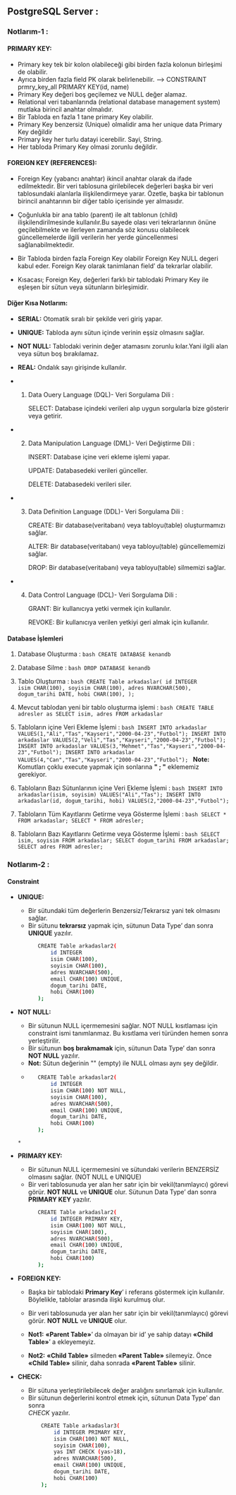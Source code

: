## PostgreSQL Server :
### Notlarım-1 :

#### PRIMARY KEY: 
* Primary key tek bir kolon olabileceği gibi birden fazla kolonun birleşimi de olabilir.	
* Ayrıca birden fazla field PK olarak belirlenebilir.   --> CONSTRAINT prmry_key_all PRIMARY KEY(id, name)
* Primary Key değeri boş geçilemez ve NULL değer alamaz.
* Relational veri tabanlarında (relational database management system) mutlaka birincil anahtar olmalıdır.
* Bir Tabloda en fazla 1 tane primary Key olabilir.
* Primary Key benzersiz (Unique) olmalidir ama her unique data Primary Key değildir
* Primary key her turlu datayi icerebilir. Sayi, String.
* Her tabloda Primary Key olmasi zorunlu değildir.

#### FOREIGN KEY (REFERENCES):
* Foreign Key (yabancı anahtar) ikincil anahtar olarak da ifade edilmektedir. Bir veri tablosuna girilebilecek değerleri başka bir veri tablosundaki alanlarla ilişkilendirmeye yarar. Özetle, başka bir tablonun birincil anahtarının bir diğer tablo içerisinde yer almasıdır.
 
* Çoğunlukla bir ana tablo (parent) ile alt tablonun (child) ilişkilendirilmesinde kullanılır.Bu sayede olası veri tekrarlarının önüne geçilebilmekte ve ilerleyen zamanda söz konusu olabilecek güncellemelerde ilgili verilerin her yerde güncellenmesi sağlanabilmektedir. 
* Bir Tabloda birden fazla Foreign Key olabilir Foreign Key NULL degeri kabul eder. Foreign Key olarak tanimlanan field’ da tekrarlar olabilir.
* Kısacası; Foreign Key, değerleri farklı bir tablodaki Primary Key ile eşleşen bir sütun veya sütunların birleşimidir.
#### Diğer Kısa Notlarım:
* **SERIAL:** Otomatik sıralı bir şekilde veri giriş yapar. 
* **UNIQUE:** Tabloda aynı sütun içinde verinin eşsiz olmasını sağlar.
* **NOT NULL:** Tablodaki verinin değer atamasını zorunlu kılar.Yani ilgili alan veya sütun boş bırakılamaz.
* **REAL:** Ondalık sayı girişinde kullanılır.


* 1. Data Ouery Language (DQL)- Veri Sorgulama Dili : 

	    SELECT: Database içindeki verileri alıp uygun sorgularla bize gösterir veya getirir.

* 2. Data Manipulation Language (DML)- Veri Değiştirme Dili : 

        INSERT: Database içine veri ekleme işlemi yapar.

        UPDATE: Databasedeki verileri günceller.

        DELETE: Databasedeki verileri siler.
        
* 3. Data Definition Language (DDL)- Veri Sorgulama Dili : 
        
        CREATE: Bir database(veritabanı) veya tabloyu(table) oluşturmamızı sağlar.

        ALTER:  Bir database(veritabanı) veya tabloyu(table) güncellememizi sağlar.

        DROP:   Bir database(veritabanı) veya tabloyu(table) silmemizi sağlar.


* 4. Data Control Language (DCL)- Veri Sorgulama Dili : 
        
        GRANT:  Bir kullanıcıya yetki vermek için kullanılır.
        
        REVOKE: Bir kullanıcıya verilen yetkiyi geri almak için kullanılır.

#### Database İşlemleri

  1. Database Oluşturma :
    ```bash
        CREATE DATABASE kenandb
    ```
  2. Database Silme :
    ```bash
        DROP DATABASE kenandb
    ```
  3. Tablo Oluşturma :
    ```bash
        CREATE Table arkadaslar(
            id INTEGER             
            isim CHAR(100),
            soyisim CHAR(100),
            adres NVARCHAR(500),
            dogum_tarihi DATE,
            hobi CHAR(100),
        );
    ```

  4. Mevcut tablodan yeni bir tablo oluşturma işlemi :
    ```bash
        CREATE TABLE adresler as SELECT isim, adres FROM arkadaslar 
    ```

  5. Tabloların içine Veri Ekleme İşlemi :
    ```bash
        INSERT INTO arkadaslar VALUES(1,"Ali","Tas","Kayseri","2000-04-23","Futbol");
        INSERT INTO arkadaslar VALUES(2,"Veli","Tas","Kayseri","2000-04-23","Futbol");
        INSERT INTO arkadaslar VALUES(3,"Mehmet","Tas","Kayseri","2000-04-23","Futbol");
        INSERT INTO arkadaslar VALUES(4,"Can","Tas","Kayseri","2000-04-23","Futbol");
    ```
    **Note:** Komutları çoklu execute yapmak için sonlarına **" ; "** eklememiz gerekiyor.
  6. Tabloların Bazı Sütunlarının içine Veri Ekleme İşlemi :
    ```bash
        INSERT INTO arkadaslar(isim, soyisim) VALUES("Ali","Tas");
        INSERT INTO arkadaslar(id, dogum_tarihi, hobi) VALUES(2,"2000-04-23","Futbol");
    ```

  7. Tabloların Tüm Kayıtlarını Getirme veya Gösterme İşlemi :
    ```bash
        SELECT * FROM arkadaslar;
        SELECT * FROM adresler;
    ```
  8. Tabloların Bazı Kayıtlarını Getirme veya Gösterme İşlemi :
    ```bash
        SELECT isim, soyisim FROM arkadaslar;
        SELECT dogum_tarihi FROM arkadaslar;
        SELECT adres FROM adresler;
    ```

### Notlarım-2 :

#### Constraint
* **UNIQUE:** 
  * Bir sütundaki tüm değerlerin Benzersiz/Tekrarsız yani tek
    olmasını sağlar.
  * Bir sütunu **tekrarsız** yapmak için, sütunun Data Type’ dan sonra
    **UNIQUE** yazılır.
     ```bash
        CREATE Table arkadaslar2(
            id INTEGER             
            isim CHAR(100),
            soyisim CHAR(100),
            adres NVARCHAR(500),
            email CHAR(100) UNIQUE,
            dogum_tarihi DATE,
            hobi CHAR(100)
        );
    ```

* **NOT NULL:** 
  * Bir sütunun NULL içermemesini sağlar. NOT NULL
    kısıtlaması için constraint ismi tanımlanmaz. Bu kısıtlama veri türünden
    hemen sonra yerleştirilir.
  * Bir sütunun **boş bırakmamak** için, sütunun Data Type’ dan sonra **NOT
    NULL** yazılır.
  * **Not:** Sütun değerinin "" (empty) ile NULL olması aynı şey değildir.
  *  ```bash
        CREATE Table arkadaslar2(
            id INTEGER             
            isim CHAR(100) NOT NULL,
            soyisim CHAR(100),
            adres NVARCHAR(500),
            email CHAR(100) UNIQUE,
            dogum_tarihi DATE,
            hobi CHAR(100)
        );
    ```
  *  
* **PRIMARY KEY:** 
  * Bir sütunun NULL içermemesini ve sütundaki verilerin
    BENZERSİZ olmasını sağlar. (NOT NULL e UNIQUE)
  * Bir veri tablosunuda yer alan her satır için bir vekil(tanımlayıcı) görevi
    görür. **NOT NULL** ve **UNIQUE** olur. Sütunun Data Type’ dan sonra
    **PRIMARY KEY** yazılır.
     ```bash
        CREATE Table arkadaslar2(
            id INTEGER PRIMARY KEY,             
            isim CHAR(100) NOT NULL,
            soyisim CHAR(100),
            adres NVARCHAR(500),
            email CHAR(100) UNIQUE,
            dogum_tarihi DATE,
            hobi CHAR(100)
        );
    ```

* **FOREIGN KEY:** 
  * Başka bir tablodaki **Primary Key**’ i referans göstermek için
    kullanılır. Böylelikle, tablolar arasında ilişki kurulmuş olur.

  * Bir veri tablosunuda yer alan her satır için bir vekil(tanımlayıcı) görevi görür.
    **NOT NULL** ve **UNIQUE** olur. 

  * **Not1:** **«Parent Table»**’ da olmayan bir id’ ye sahip datayı **«Child Table»**’ a
    ekleyemeyiz.

  * **Not2:** **«Child Table»** silmeden **«Parent Table»** silemeyiz. Önce **«Child Table»**
    silinir, daha sonrada **«Parent Table»** silinir.

* **CHECK:** 
  * Bir sütuna yerleştirilebilecek değer aralığını sınırlamak için
    kullanılır.
  * Bir sütunun değerlerini kontrol etmek için, sütunun Data Type’ dan sonra    
    *CHECK* yazılır.
    ```bash
        CREATE Table arkadaslar3(
            id INTEGER PRIMARY KEY,             
            isim CHAR(100) NOT NULL,
            soyisim CHAR(100),
            yas INT CHECK (yas>18),
            adres NVARCHAR(500),
            email CHAR(100) UNIQUE,
            dogum_tarihi DATE,
            hobi CHAR(100)
        );
    ```
